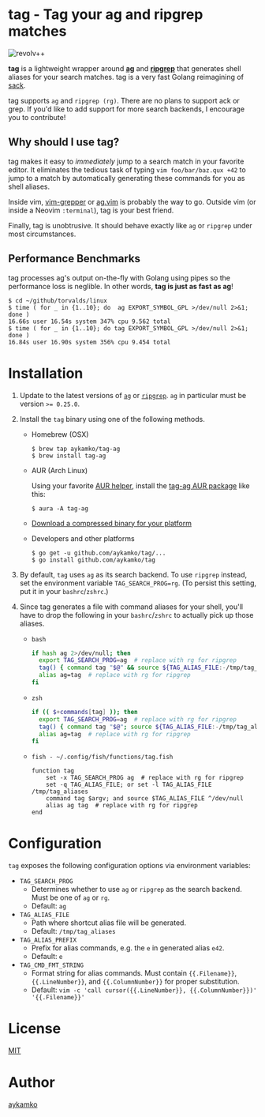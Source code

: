 tag - Tag your ag and ripgrep matches
====
![revolv++](tag.gif)

**tag** is a lightweight wrapper around **[ag](https://github.com/ggreer/the_silver_searcher)** and **[ripgrep](https://github.com/BurntSushi/ripgrep)** that generates shell aliases for your search matches. tag is a very fast Golang reimagining of [sack](https://github.com/sampson-chen/sack).

tag supports `ag` and `ripgrep (rg)`. There are no plans to support ack or grep. If you'd like to add support for more search backends, I encourage you to contribute!

## Why should I use tag?

tag makes it easy to _immediately_ jump to a search match in your favorite editor. It eliminates the tedious task of typing `vim foo/bar/baz.qux +42` to jump to a match by automatically generating these commands for you as shell aliases.

Inside vim, [vim-grepper](https://github.com/mhinz/vim-grepper) or [ag.vim](https://github.com/rking/ag.vim) is probably the way to go. Outside vim (or inside a Neovim `:terminal`), tag is your best friend.

Finally, tag is unobtrusive. It should behave exactly like `ag` or `ripgrep` under most circumstances.

## Performance Benchmarks

tag processes ag's output on-the-fly with Golang using pipes so the performance loss is neglible. In other words, **tag is just as fast as ag**!

```
$ cd ~/github/torvalds/linux
$ time ( for _ in {1..10}; do  ag EXPORT_SYMBOL_GPL >/dev/null 2>&1; done )
16.66s user 16.54s system 347% cpu 9.562 total
$ time ( for _ in {1..10}; do tag EXPORT_SYMBOL_GPL >/dev/null 2>&1; done )
16.84s user 16.90s system 356% cpu 9.454 total
```

# Installation

1. Update to the latest versions of [`ag`](https://github.com/ggreer/the_silver_searcher) or [`ripgrep`](https://github.com/BurntSushi/ripgrep). `ag` in particular must be version `>= 0.25.0`.

1. Install the `tag` binary using one of the following methods.
    - Homebrew (OSX)
      ```
      $ brew tap aykamko/tag-ag
      $ brew install tag-ag
      ```

    - AUR (Arch Linux)

      Using your favorite [AUR helper](https://wiki.archlinux.org/index.php/AUR_helpers), install the [tag-ag AUR package](https://aur.archlinux.org/packages/tag-ag/) like this:
      ```
      $ aura -A tag-ag
      ```

    - [Download a compressed binary for your platform](https://github.com/aykamko/tag/releases)

    - Developers and other platforms
      ```
      $ go get -u github.com/aykamko/tag/...
      $ go install github.com/aykamko/tag
      ```

1. By default, `tag` uses `ag` as its search backend. To use `ripgrep` instead, set the environment variable `TAG_SEARCH_PROG=rg`. (To persist this setting, put it in your `bashrc`/`zshrc`.)

1. Since tag generates a file with command aliases for your shell, you'll have to drop the following in your `bashrc`/`zshrc` to actually pick up those aliases.
    - `bash`
      ```bash
      if hash ag 2>/dev/null; then
        export TAG_SEARCH_PROG=ag  # replace with rg for ripgrep
        tag() { command tag "$@" && source ${TAG_ALIAS_FILE:-/tmp/tag_aliases} 2>/dev/null; }
        alias ag=tag  # replace with rg for ripgrep
      fi
      ```

    - `zsh`
      ```zsh
      if (( $+commands[tag] )); then
        export TAG_SEARCH_PROG=ag  # replace with rg for ripgrep
        tag() { command tag "$@"; source ${TAG_ALIAS_FILE:-/tmp/tag_aliases} 2>/dev/null }
        alias ag=tag  # replace with rg for ripgrep
      fi
      ```

    - `fish - ~/.config/fish/functions/tag.fish`
      ```fish
      function tag
          set -x TAG_SEARCH_PROG ag  # replace with rg for ripgrep
          set -q TAG_ALIAS_FILE; or set -l TAG_ALIAS_FILE /tmp/tag_aliases
          command tag $argv; and source $TAG_ALIAS_FILE ^/dev/null
          alias ag tag  # replace with rg for ripgrep
      end
      ```

# Configuration

`tag` exposes the following configuration options via environment variables:

- `TAG_SEARCH_PROG`
  - Determines whether to use `ag` or `ripgrep` as the search backend. Must be one of `ag` or `rg`.
  - Default: `ag`
- `TAG_ALIAS_FILE`
  - Path where shortcut alias file will be generated.
  - Default: `/tmp/tag_aliases`
- `TAG_ALIAS_PREFIX`
  - Prefix for alias commands, e.g. the `e` in generated alias `e42`.
  - Default: `e`
- `TAG_CMD_FMT_STRING`
  - Format string for alias commands. Must contain `{{.Filename}}`, `{{.LineNumber}}`, and `{{.ColumnNumber}}` for proper substitution.
  - Default: `vim -c 'call cursor({{.LineNumber}}, {{.ColumnNumber}})' '{{.Filename}}'`

# License

[MIT](LICENSE)

# Author

[aykamko](https://github.com/aykamko)
